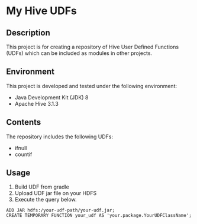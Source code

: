 # My Hive UDFs

## Description

This project is for creating a repository of Hive User Defined Functions (UDFs) which can be included as modules in
other projects.

## Environment

This project is developed and tested under the following environment:

- Java Development Kit (JDK) 8
- Apache Hive 3.1.3

## Contents

The repository includes the following UDFs:

- ifnull
- countif

## Usage

1. Build UDF from gradle
2. Upload UDF jar file on your HDFS
3. Execute the query below.

```hiveql
ADD JAR hdfs:/your-udf-path/your-udf.jar;
CREATE TEMPORARY FUNCTION your_udf AS 'your.package.YourUDFClassName';
```
